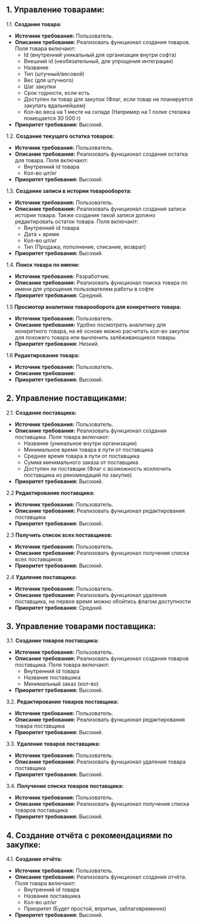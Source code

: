 ## 1. Управление товарами:

1.1. **Создание товара:**

- **Источник требования:** Пользователь.
- **Описание требования:** Реализовать функционал создания товаров. Поля товара включают:
    - Id (внутренний уникальный для организации внутри софта)
    - Внешний id (необязательный, для упрощения интеграции)
    - Название
    - Тип (штучный/весовой)
    - Вес (для штучного)
    - Шаг закупки
    - Срок годности, если есть
    - Доступен ли товар для закупок (Флаг, если товар не планируется закупать вдальнейшем)
    - Кол-во веса на 1 месте на складе (Например на 1 полке стелажа помещается 30 000 г)
- **Приоритет требования:** Высокий.

1.2. **Создание текущего остатка товаров:**

- **Источник требования:** Пользователь.
- **Описание требования:** Реализовать функционал создания остатка для товара. Поля включают:
    - Внутренний id товара
    - Кол-во шт/кг
- **Приоритет требования:** Высокий.

1.3. **Создание записи в истории товарооборота:**

- **Источник требования:** Пользователь.
- **Описание требования:** Реализовать функционал создания записи истории товара. Также создание такой записи должно
    редактировать остаток товара. Поля включают:
    - Внутренний id товара
    - Дата + время
    - Кол-во шт/кг
    - Тип (Продажа, пополнение, списание, возврат)
- **Приоритет требования:** Высокий.

1.4. **Поиск товара по имени:**

- **Источник требования:** Разработчик.
- **Описание требования:** Реализовать функционал поиска товара по имени для упрощения пользователем работы в софте
- **Приоритет требования:** Средний.

1.5 **Просмотор аналитики товарооборота для конкретного товара:**

- **Источник требования:** Пользователь.
- **Описание требования:** Удобно посмотреть аналитику для конкретного товара, на её основе можно расчитать кол-во 
    закупок для похожего товара или вычленить залёживающиеся товары.
- **Приоритет требования:** Низкий.

1.6 **Редактирование товара:**

- **Источник требования:** Пользователь.
- **Описание требования:** 
- **Приоритет требования:** Высокий.

## 2. Управление поставщиками:

2.1. **Создание поставщика:**

- **Источник требования:** Пользователь.
- **Описание требования:** Реализовать функционал создания поставщика. Поля товара включают:
    - Название (уникальное внутри организации)
    - Минимальное время товара в пути от поставщика
    - Среднее время товара в пути от поставщика
    - Сумма минимального заказа от поставщика
    - Доступен ли поставщик (Флаг с возможность исключить поставщика из рекомендаций по закупке)
- **Приоритет требования:** Высокий.

2.2 **Редактирование поставщика:**

- **Источник требования:** Пользователь.
- **Описание требования:** Реализовать функционал редактирования поставщика
- **Приоритет требования:** Высокий.

2.3 **Получить список всех поставщиков:**

- **Источник требования:** Пользователь.
- **Описание требования:** Реализовать функционал получения списка всех поставщиков
- **Приоритет требования:** Высокий.

2.4 **Удаление поставщика:**

- **Источник требования:** Пользователь.
- **Описание требования:** Реализовать функционал удаления поставщика, на первое время можно обойтись флагом доступности
- **Приоритет требования:** Средний.

## 3. Управление товарами поставщика:

3.1. **Создание товаров поставщика:**

- **Источник требования:** Пользователь.
- **Описание требования:** Реализовать функционал создания товаров поставщика. Поля товара включают:
    - Внутренний id товара
    - Название поставшика
    - Минимальный заказ (кол-во)
- **Приоритет требования:** Высокий.

3.2. **Редактирование товаров поставщика:**

- **Источник требования:** Пользователь.
- **Описание требования:** Реализовать функционал редактирования товара поставщика
- **Приоритет требования:** Высокий.

3.3. **Удаление товаров поставщика:**

- **Источник требования:** Пользователь.
- **Описание требования:** Реализовать функционал удаления товара поставщика
- **Приоритет требования:** Высокий.

3.4. **Получение списка товаров поставщика:**

- **Источник требования:** Пользователь.
- **Описание требования:** Реализовать функционал получения списка товаров поставщика
- **Приоритет требования:** Высокий.

## 4. Создание отчёта с рекомендациями по закупке:

4.1. **Создание отчёта:**

- **Источник требования:** Пользователь.
- **Описание требования:** Реализовать функционал создания отчёта. Поля товара включают:
    - Внутренний id товара
    - Название поставшика
    - Кол-во шт/кг
    - Приоритет (Будет простой, впритык, заблаговременно)
- **Приоритет требования:** Высокий.
